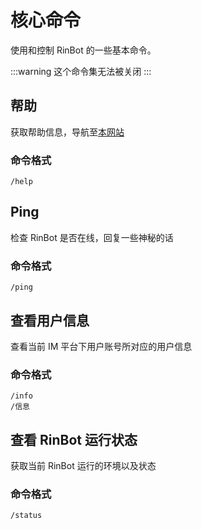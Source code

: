 # 核心命令 <Badge type="danger" text="开发中" vertical="top"/>

使用和控制 RinBot 的一些基本命令。

:::warning
这个命令集无法被关闭
:::

## 帮助

获取帮助信息，导航至[本网站](../README.md)

### 命令格式

```:no-line-numbers
/help
```

## Ping

检查 RinBot 是否在线，回复一些神秘的话

### 命令格式

```:no-line-numbers
/ping
```

## 查看用户信息

查看当前 IM 平台下用户账号所对应的用户信息

### 命令格式

```:no-line-numbers
/info
/信息
```

## 查看 RinBot 运行状态

获取当前 RinBot 运行的环境以及状态

### 命令格式

```:no-line-numbers
/status
```

